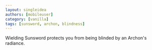 ```yaml
---
layout: singleidea
authors: [mobileuser]
category: [vanilla]
tags: [sunsword, archon, blindness]
---
```

Wielding Sunsword protects you from being blinded by an Archon's radiance.
